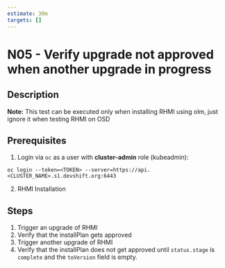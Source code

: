 ```yaml
---
estimate: 30m
targets: []
---
```


# N05 - Verify upgrade not approved when another upgrade in progress

## Description

**Note:** This test can be executed only when installing RHMI using olm, just ignore it when testing RHMI on OSD

## Prerequisites

1. Login via `oc` as a user with **cluster-admin** role (kubeadmin):

```
oc login --token=<TOKEN> --server=https://api.<CLUSTER_NAME>.s1.devshift.org:6443
```

2. RHMI Installation

## Steps

1. Trigger an upgrade of RHMI
2. Verify that the installPlan gets approved
3. Trigger another upgrade of RHMI
4. Verify that the installPlan does not get approved until `status.stage` is `complete` and the `toVersion` field is empty.
